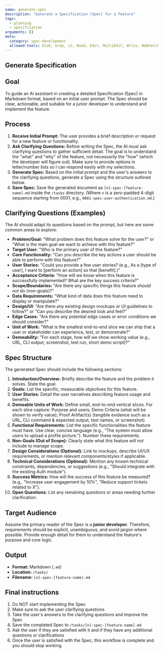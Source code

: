 ```yaml
---
name: generate-spec
description: "Generate a Specification (Spec) for a feature"
tags:
  - planning
  - specification
arguments: []
meta:
  category: spec-development
  allowed-tools: Glob, Grep, LS, Read, Edit, MultiEdit, Write, WebFetch, WebSearch
---
```


## Generate Specification

## Goal

To guide an AI assistant in creating a detailed Specification (Spec) in Markdown format, based on an initial user prompt. The Spec should be clear, actionable, and suitable for a junior developer to understand and implement the feature.

## Process

1. **Receive Initial Prompt:** The user provides a brief description or request for a new feature or functionality.
2. **Ask Clarifying Questions:** Before writing the Spec, the AI *must* ask clarifying questions to gather sufficient detail. The goal is to understand the "what" and "why" of the feature, not necessarily the "how" (which the developer will figure out). Make sure to provide options in letter/number lists so I can respond easily with my selections.
3. **Generate Spec:** Based on the initial prompt and the user's answers to the clarifying questions, generate a Spec using the structure outlined below.
4. **Save Spec:** Save the generated document as `[n]-spec-[feature-name].md` inside the `/tasks` directory. (Where `n` is a zero-padded 4-digit sequence starting from 0001, e.g., `0001-spec-user-authentication.md`.)

## Clarifying Questions (Examples)

The AI should adapt its questions based on the prompt, but here are some common areas to explore:

* **Problem/Goal:** "What problem does this feature solve for the user?" or "What is the main goal we want to achieve with this feature?"
* **Target User:** "Who is the primary user of this feature?"
* **Core Functionality:** "Can you describe the key actions a user should be able to perform with this feature?"
* **User Stories:** "Could you provide a few user stories? (e.g., As a [type of user], I want to [perform an action] so that [benefit].)"
* **Acceptance Criteria:** "How will we know when this feature is successfully implemented? What are the key success criteria?"
* **Scope/Boundaries:** "Are there any specific things this feature *should not* do (non-goals)?"
* **Data Requirements:** "What kind of data does this feature need to display or manipulate?"
* **Design/UI:** "Are there any existing design mockups or UI guidelines to follow?" or "Can you describe the desired look and feel?"
* **Edge Cases:** "Are there any potential edge cases or error conditions we should consider?"
* **Unit of Work:** "What is the smallest end-to-end slice we can ship that a user or stakeholder can experience, test, or demonstrate?"
* **Demoability:** "For each stage, how will we show working value (e.g., URL, CLI output, screenshot, test run, short demo script)?"

## Spec Structure

The generated Spec should include the following sections:

1. **Introduction/Overview:** Briefly describe the feature and the problem it solves. State the goal.
2. **Goals:** List the specific, measurable objectives for this feature.
3. **User Stories:** Detail the user narratives describing feature usage and benefits.
4. **Demoable Units of Work:** Define small, end-to-end vertical slices. For each slice capture: Purpose and users; Demo Criteria (what will be shown to verify value); Proof Artifact(s) (tangible evidence such as a URL, CLI command & expected output, test names, or screenshot).
5. **Functional Requirements:** List the specific functionalities the feature must have. Use clear, concise language (e.g., "The system must allow users to upload a profile picture."). Number these requirements.
6. **Non-Goals (Out of Scope):** Clearly state what this feature will *not* include to manage scope.
7. **Design Considerations (Optional):** Link to mockups, describe UI/UX requirements, or mention relevant components/styles if applicable.
8. **Technical Considerations (Optional):** Mention any known technical constraints, dependencies, or suggestions (e.g., "Should integrate with the existing Auth module").
9. **Success Metrics:** How will the success of this feature be measured? (e.g., "Increase user engagement by 10%", "Reduce support tickets related to X").
10. **Open Questions:** List any remaining questions or areas needing further clarification.

## Target Audience

Assume the primary reader of the Spec is a **junior developer**. Therefore, requirements should be explicit, unambiguous, and avoid jargon where possible. Provide enough detail for them to understand the feature's purpose and core logic.

## Output

* **Format:** Markdown (`.md`)
* **Location:** `/tasks/`
* **Filename:** `[n]-spec-[feature-name].md`

## Final instructions

1. Do NOT start implementing the Spec
2. Make sure to ask the user clarifying questions
3. Take the user's answers to the clarifying questions and improve the Spec
4. Save the completed Spec to `/tasks/[n]-spec-[feature-name].md`
5. Ask the user if they are satisfied with it and if they have any additional questions or clarifications
6. Once the user is satisfied with the Spec, this workflow is complete and you should stop working
